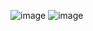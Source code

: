 ![image](https://github.com/flaerqqqq/forum-engine-api/assets/143118830/0d4cc6bb-004f-477b-8a9f-46bfc5a60c3d)
![image](https://github.com/flaerqqqq/forum-engine-api/assets/143118830/752b1bcb-e88e-4a2b-8dbb-d1d98dd01d38)
